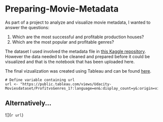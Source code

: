 # Preparing-Movie-Metadata

As part of a project to analyze and visualize movie metadata, I wanted to answer the questions:
1. Which are the most successful and profitable production houses?
2. Which are the most popular and profitable genres?

The dataset I used involved the metadata file in [this Kaggle repository](https://www.kaggle.com/rounakbanik/the-movies-dataset?select=movies_metadata.csv). However the data needed to be cleaned and prepared before it could be visualized and that is the notebook that has been uploaded here.

The final vizualization was created using Tableau and can be found [here](https://public.tableau.com/profile/rohit1781#!/vizhome/Udacity-Moviesdataset/EDAProfit). 


```{r, echo=FALSE}
# Define variable containing url
url <- "https://public.tableau.com/views/Udacity-Moviesdataset/ProfitvsGenres_1?:language=en&:display_count=y&:origin=viz_share_link"
```
## Alternatively...
![](`r url`)
